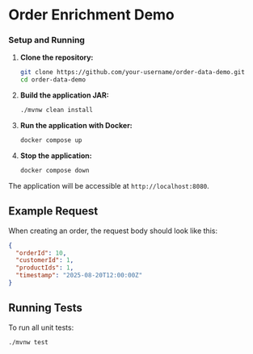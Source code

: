# Order Enrichment Demo

### Setup and Running

1.  **Clone the repository:**
    ```bash
    git clone https://github.com/your-username/order-data-demo.git
    cd order-data-demo
    ```

2.  **Build the application JAR:**
    ```bash
    ./mvnw clean install
    ```

3.  **Run the application with Docker:**
    ```bash
    docker compose up
    ```

4.  **Stop the application:**
    ```bash
    docker compose down 
    ```

The application will be accessible at `http://localhost:8080`.

## Example Request

When creating an order, the request body should look like this:

```json
{
  "orderId": 10,
  "customerId": 1,
  "productIds": 1,
  "timestamp": "2025-08-20T12:00:00Z"
}
```
## Running Tests

To run all unit tests:

```bash
./mvnw test
```

